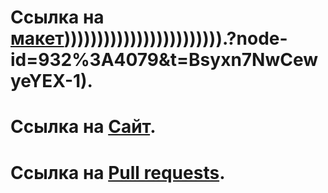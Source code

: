 

# Ссылка на [макет](https://www.figma.com/file/kE5ZSNe1s3NjuzWeWcPBsW/Diploma))))))))))))))))))))))))).?node-id=932%3A4079&t=Bsyxn7NwCewyeYEX-1).

# Ссылка на [Сайт](https://react.movies.nomoredomains.club/).

# Ссылка на [Pull requests](https://github.com/INextYP/movies-explorer-frontend/pull/2).


